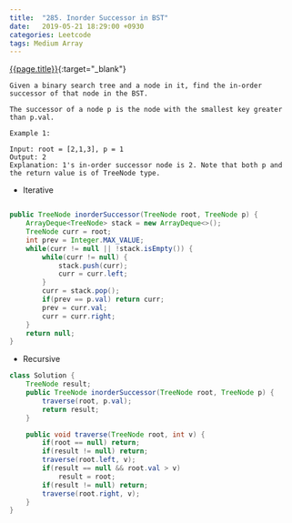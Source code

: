 ```yaml
---
title:  "285. Inorder Successor in BST"
date:   2019-05-21 18:29:00 +0930
categories: Leetcode
tags: Medium Array
---
```


[{{page.title}}](https://leetcode.com/problems/inorder-successor-in-bst/){:target="_blank"}

    Given a binary search tree and a node in it, find the in-order successor of that node in the BST.

    The successor of a node p is the node with the smallest key greater than p.val.

    Example 1:

    Input: root = [2,1,3], p = 1
    Output: 2
    Explanation: 1's in-order successor node is 2. Note that both p and the return value is of TreeNode type.

* Iterative

```java

public TreeNode inorderSuccessor(TreeNode root, TreeNode p) {
    ArrayDeque<TreeNode> stack = new ArrayDeque<>();
    TreeNode curr = root;
    int prev = Integer.MAX_VALUE;
    while(curr != null || !stack.isEmpty()) {
        while(curr != null) {
            stack.push(curr);
            curr = curr.left;
        }
        curr = stack.pop();
        if(prev == p.val) return curr;
        prev = curr.val;
        curr = curr.right;
    }
    return null;
}
```

* Recursive

```java
class Solution {
    TreeNode result;
    public TreeNode inorderSuccessor(TreeNode root, TreeNode p) {
        traverse(root, p.val);
        return result;
    }

    public void traverse(TreeNode root, int v) {
        if(root == null) return;
        if(result != null) return;
        traverse(root.left, v);
        if(result == null && root.val > v)
            result = root;
        if(result != null) return;
        traverse(root.right, v);
    }
}
```
